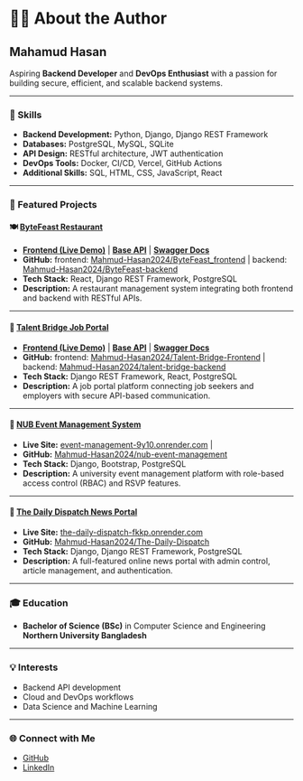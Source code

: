 # 👨‍💻 About the Author

## Mahamud Hasan

Aspiring **Backend Developer** and **DevOps Enthusiast** with a passion for building secure, efficient, and scalable backend systems.

---

### 🧠 Skills

- **Backend Development:** Python, Django, Django REST Framework
- **Databases:** PostgreSQL, MySQL, SQLite
- **API Design:** RESTful architecture, JWT authentication
- **DevOps Tools:** Docker, CI/CD, Vercel, GitHub Actions
- **Additional Skills:** SQL, HTML, CSS, JavaScript, React

---

### 💼 Featured Projects

#### 🍽️ [ByteFeast Restaurant](https://byte-feast-react-difzitpml-mahmud-hasans-projects-8504381b.vercel.app)

- **[Frontend (Live Demo)](https://byte-feast-react-difzitpml-mahmud-hasans-projects-8504381b.vercel.app)** | **[Base API](https://byte-feast-resturant-django-rest-ap.vercel.app/api/v1/)** | **[Swagger Docs](https://byte-feast-resturant-django-rest-ap.vercel.app/swagger/)**
- **GitHub:** frontend: [Mahmud-Hasan2024/ByteFeast_frontend](https://github.com/Mahmud-Hasan2024/ByteFeast_frontend) | backend: [Mahmud-Hasan2024/ByteFeast-backend](https://github.com/Mahmud-Hasan2024/ByteFeast-backend)
- **Tech Stack:** React, Django REST Framework, PostgreSQL
- **Description:** A restaurant management system integrating both frontend and backend with RESTful APIs.

---

#### 💼 [Talent Bridge Job Portal](https://talent-bridge.vercel.app/)

- **[Frontend (Live Demo)](https://talent-bridge.vercel.app/)** | **[Base API](https://talent-bridge-api.vercel.app/api/v1/)** | **[Swagger Docs](https://talent-bridge-api.vercel.app/swagger/)**
- **GitHub:** frontend: [Mahmud-Hasan2024/Talent-Bridge-Frontend](https://github.com/Mahmud-Hasan2024/Talent-Bridge-Frontend) | backend: [Mahmud-Hasan2024/talent-bridge-backend](https://github.com/Mahmud-Hasan2024/talent-bridge-backend)
- **Tech Stack:** Django REST Framework, React, PostgreSQL
- **Description:** A job portal platform connecting job seekers and employers with secure API-based communication.

---

#### 🎉 [NUB Event Management System](https://event-management-9y10.onrender.com)

- **Live Site:** [event-management-9y10.onrender.com](https://event-management-9y10.onrender.com) |
- **GitHub:** [Mahmud-Hasan2024/nub-event-management](https://github.com/Mahmud-Hasan2024/nub-event-management)
- **Tech Stack:** Django, Bootstrap, PostgreSQL
- **Description:** A university event management platform with role-based access control (RBAC) and RSVP features.

---

#### 📰 [The Daily Dispatch News Portal](https://the-daily-dispatch-fkkp.onrender.com)

- **Live Site:** [the-daily-dispatch-fkkp.onrender.com](https://the-daily-dispatch-fkkp.onrender.com)
- **GitHub:** [Mahmud-Hasan2024/The-Daily-Dispatch](https://github.com/Mahmud-Hasan2024/The-Daily-Dispatch)
- **Tech Stack:** Django, Django REST Framework, PostgreSQL
- **Description:** A full-featured online news portal with admin control, article management, and authentication.

---

### 🎓 Education

- **Bachelor of Science (BSc)** in Computer Science and Engineering  
  **Northern University Bangladesh**

---

### 💡 Interests

- Backend API development
- Cloud and DevOps workflows
- Data Science and Machine Learning

---

### 🌐 Connect with Me

- [GitHub](https://github.com/Mahmud-Hasan2024)
- [LinkedIn](https://www.linkedin.com/in/mahmud-hasan-2a19892a6/)
